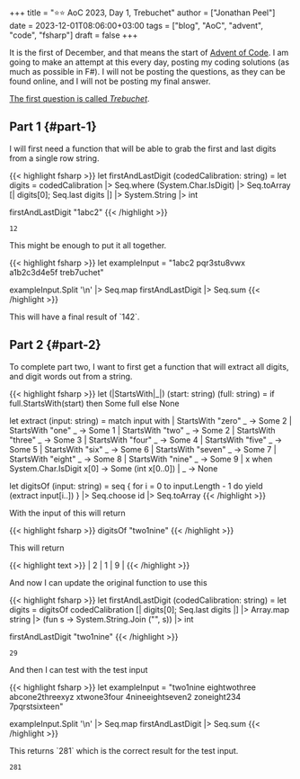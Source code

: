 +++
title = "&#x2B50;&#x2B50; AoC 2023, Day 1, Trebuchet"
author = ["Jonathan Peel"]
date = 2023-12-01T08:06:00+03:00
tags = ["blog", "AoC", "advent", "code", "fsharp"]
draft = false
+++

It is the first of December, and that means the start of [Advent of Code](https://adventofcode.com/2023).
I am going to make an attempt at this every day, posting my coding solutions (as much as possible in F#). I will not be posting the questions, as they can be found online, and I will not be posting my final answer.

[The first question is called _Trebuchet_](https://adventofcode.com/2023/day/1).


## Part 1 {#part-1}

I will first need a function that will be able to grab the first and last digits from a single row string.

{{< highlight fsharp >}}
let firstAndLastDigit (codedCalibration: string) =
    let digits =
        codedCalibration
        |> Seq.where (System.Char.IsDigit)
        |> Seq.toArray
    [| digits[0]; Seq.last digits |]
    |> System.String
    |> int

firstAndLastDigit "1abc2"
{{< /highlight >}}

```text
12
```

This might be enough to put it all together.

{{< highlight fsharp >}}
let exampleInput =
    "1abc2
pqr3stu8vwx
a1b2c3d4e5f
treb7uchet"

exampleInput.Split '\n'
|> Seq.map firstAndLastDigit
|> Seq.sum
{{< /highlight >}}

This will have a final result of \`142\`.


## Part 2 {#part-2}

To complete part two, I want to first get a function that will extract all digits, and digit words out from a string.

{{< highlight fsharp >}}
let (|StartsWith|_|) (start: string) (full: string)  =
    if full.StartsWith(start) then Some full
    else None

let extract (input: string) =
    match input with
    | StartsWith "zero" _ -> Some 2
    | StartsWith "one" _ -> Some 1
    | StartsWith "two" _ -> Some 2
    | StartsWith "three" _ -> Some 3
    | StartsWith "four" _ -> Some 4
    | StartsWith "five" _ -> Some 5
    | StartsWith "six" _ -> Some 6
    | StartsWith "seven" _ -> Some 7
    | StartsWith "eight" _ -> Some 8
    | StartsWith "nine" _ -> Some 9
    | x when System.Char.IsDigit x[0] -> Some (int x[0..0])
    | _ -> None

let digitsOf (input: string) =
    seq { for i = 0 to input.Length - 1 do
          yield (extract input[i..]) }
    |> Seq.choose id
    |> Seq.toArray
{{< /highlight >}}

With the input of this will return

<a id="code-snippet--aoc-2023-01-b-1"></a>
{{< highlight fsharp >}}
digitsOf "two1nine"
{{< /highlight >}}

This will return

{{< highlight text >}}
| 2 | 1 | 9 |
{{< /highlight >}}

And now I can update the original function to use this

{{< highlight fsharp >}}
let firstAndLastDigit (codedCalibration: string) =
    let digits = digitsOf codedCalibration
    [| digits[0]; Seq.last digits |]
    |> Array.map string
    |> (fun s -> System.String.Join ("", s))
    |> int

firstAndLastDigit "two1nine"
{{< /highlight >}}

```text
29
```

And then I can test with the test input

{{< highlight fsharp >}}
let exampleInput =
    "two1nine
eightwothree
abcone2threexyz
xtwone3four
4nineeightseven2
zoneight234
7pqrstsixteen"

exampleInput.Split '\n'
|> Seq.map firstAndLastDigit
|> Seq.sum
{{< /highlight >}}

This returns \`281\` which is the correct result for the test input.

```text
281
```
